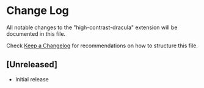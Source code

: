 # Change Log

All notable changes to the "high-contrast-dracula" extension will be documented in this file.

Check [Keep a Changelog](http://keepachangelog.com/) for recommendations on how to structure this file.

## [Unreleased]

- Initial release
